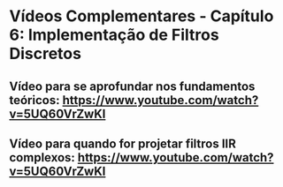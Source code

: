 # Vídeos Complementares - Capítulo 6: Implementação de Filtros Discretos

## Vídeo para se aprofundar nos fundamentos teóricos: https://www.youtube.com/watch?v=5UQ60VrZwKI


## Vídeo para quando for projetar filtros IIR complexos: https://www.youtube.com/watch?v=5UQ60VrZwKI

